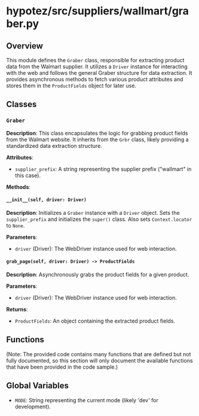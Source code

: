 # hypotez/src/suppliers/wallmart/graber.py

## Overview

This module defines the `Graber` class, responsible for extracting product data from the Walmart supplier. It utilizes a `Driver` instance for interacting with the web and follows the general Graber structure for data extraction.  It provides asynchronous methods to fetch various product attributes and stores them in the `ProductFields` object for later use.


## Classes

### `Graber`

**Description**: This class encapsulates the logic for grabbing product fields from the Walmart website.  It inherits from the `Grbr` class, likely providing a standardized data extraction structure.

**Attributes**:

- `supplier_prefix`:  A string representing the supplier prefix ("wallmart" in this case).

**Methods**:

#### `__init__(self, driver: Driver)`

**Description**: Initializes a `Graber` instance with a `Driver` object.  Sets the `supplier_prefix` and initializes the `super()` class.  Also sets `Context.locator` to `None`.

**Parameters**:

- `driver` (Driver): The WebDriver instance used for web interaction.

#### `grab_page(self, driver: Driver) -> ProductFields`

**Description**: Asynchronously grabs the product fields for a given product.

**Parameters**:

- `driver` (Driver): The WebDriver instance used for web interaction.

**Returns**:

- `ProductFields`: An object containing the extracted product fields.


## Functions

(Note: The provided code contains many functions that are defined but not fully documented, so this section will only document the available functions that have been provided in the code sample.)


## Global Variables

- `MODE`: String representing the current mode (likely 'dev' for development).
